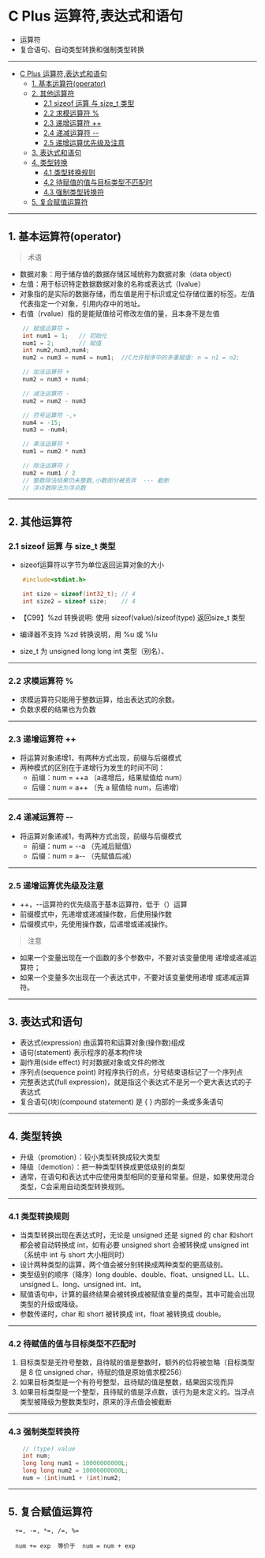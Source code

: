 # C Plus 运算符,表达式和语句

- 运算符
- 复合语句、自动类型转换和强制类型转换

---
- [C Plus 运算符,表达式和语句](#c-plus-运算符表达式和语句)
  - [1. 基本运算符(operator)](#1-基本运算符operator)
  - [2. 其他运算符](#2-其他运算符)
    - [2.1 sizeof 运算 与 size_t 类型](#21-sizeof-运算-与-size_t-类型)
    - [2.2 求模运算符 %](#22-求模运算符-)
    - [2.3 递增运算符 ++](#23-递增运算符-)
    - [2.4 递减运算符 --](#24-递减运算符---)
    - [2.5 递增运算优先级及注意](#25-递增运算优先级及注意)
  - [3. 表达式和语句](#3-表达式和语句)
  - [4. 类型转换](#4-类型转换)
    - [4.1 类型转换规则](#41-类型转换规则)
    - [4.2 待赋值的值与目标类型不匹配时](#42-待赋值的值与目标类型不匹配时)
    - [4.3 强制类型转换符](#43-强制类型转换符)
  - [5. 复合赋值运算符](#5-复合赋值运算符)

---
## 1. 基本运算符(operator)

> 术语

- 数据对象：用于储存值的数据存储区域统称为数据对象（data object）
- 左值：用于标识特定数据数据对象的名称或表达式（lvalue）
- 对象指的是实际的数据存储，而左值是用于标识或定位存储位置的标签。左值代表指定一个对象，引用内存中的地址。
- 右值（rvalue）指的是能赋值给可修改左值的量，且本身不是左值


```c
    // 赋值运算符 =
    int num1 = 1;   // 初始化
    num1 = 2;       // 赋值
    int num2,num3,num4;
    num2 = num3 = num4 = num1;  //C允许程序中的多重赋值: n = n1 = n2;

    // 加法运算符 +
    num2 = num3 + num4;

    // 减法运算符 -
    num2 = num2 - num3

    // 符号运算符 -,+
    num4 = -15;
    num3 = -num4;

    // 乘法运算符 *
    num1 = num2 * num3

    // 除法运算符 /
    num2 = num1 / 2
    // 整数除法结果仍未整数,小数部分被丢弃  --- 截断
    // 浮点数除法为浮点数
```

---
## 2. 其他运算符

### 2.1 sizeof 运算 与 size_t 类型
   
- sizeof运算符以字节为单位返回运算对象的大小

```c
    #include<stdint.h>

    int size = sizeof(int32_t); // 4
    int size2 = sizeof size;    // 4
```

- 【C99】%zd 转换说明: 使用 sizeof(value)/sizeof(type) 返回size_t 类型
- 编译器不支持 %zd 转换说明，用 %u 或 %lu 

- size_t 为 unsigned long long int 类型（别名）、

---
### 2.2 求模运算符 %

- 求模运算符只能用于整数运算，给出表达式的余数。
- 负数求模的结果也为负数

---
### 2.3 递增运算符 ++

- 将运算对象递增1，有两种方式出现，前缀与后缀模式
- 两种模式的区别在于递增行为发生的时间不同：
  - 前缀：num = ++a （a递增后，结果赋值给 num）
  - 后缀：num = a++ （先 a 赋值给 num，后递增）

---
### 2.4 递减运算符 --

- 将运算对象递减1，有两种方式出现，前缀与后缀模式
  - 前缀：num = --a （先减后赋值）
  - 后缀：num = a-- （先赋值后减）  

---
### 2.5 递增运算优先级及注意

- ++，--运算符的优先级高于基本运算符，低于（）运算
- 前缀模式中，先递增或递减操作数，后使用操作数
- 后缀模式中，先使用操作数，后递增或递减操作。

> 注意

- 如果一个变量出现在一个函数的多个参数中，不要对该变量使用
递增或递减运算符；
- 如果一个变量多次出现在一个表达式中，不要对该变量使用递增
或递减运算符。

---
## 3. 表达式和语句

- 表达式(expression) 由运算符和运算对象(操作数)组成
- 语句(statement) 表示程序的基本构件块
- 副作用(side effect) 时对数据对象或文件的修改
- 序列点(sequence point) 时程序执行的点，分号结束语标记了一个序列点
- 完整表达式(full expression)，就是指这个表达式不是另一个更大表达式的子表达式
- 复合语句(块)(compound statement) 是 { } 内部的一条或多条语句

---
## 4. 类型转换

- 升级（promotion）：较小类型转换成较大类型
- 降级（demotion）：把一种类型转换成更低级别的类型
- 通常，在语句和表达式中应使用类型相同的变量和常量。但是，如果使用混合类型，C会采用自动类型转换规则。

---
### 4.1 类型转换规则

- 当类型转换出现在表达式时，无论是 unsigned 还是 signed 的 char 和short 都会被自动转换成 int，如有必要 unsigned short 会被转换成 unsigned int（系统中 int 与 short 大小相同时）
- 设计两种类型的运算，两个值会被分别转换成两种类型的更高级别。
- 类型级别的顺序（降序）long double、double、float、unsigned LL、LL、unsigned L、long、unsigned int、int。
- 赋值语句中，计算的最终结果会被转换成被赋值变量的类型，其中可能会出现类型的升级或降级。
- 参数传递时，char 和 short 被转换成 int，float 被转换成 double。

---
### 4.2 待赋值的值与目标类型不匹配时

1. 目标类型是无符号整数，且待赋的值是整数时，额外的位将被忽略（目标类型是 8 位 unsigned char，待赋的值是原始值求模256）
2. 如果目标类型是一个有符号整型，且待赋的值是整数，结果因实现而异
3. 如果目标类型是一个整型，且待赋的值是浮点数，该行为是未定义的。当浮点类型被降级为整数类型时，原来的浮点值会被截断

---
### 4.3 强制类型转换符

```c
    // (type) value
    int num;
    long long num1 = 10000000000L;
    long long num2 = 10000000000L;
    num = (int)num1 + (int)num2;
```

---
## 5. 复合赋值运算符

```
  +=, -=, *=, /=, %=

  num += exp  等价于  num = num + exp
```